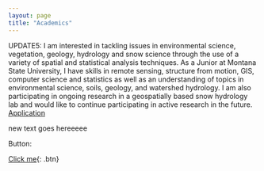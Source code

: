 ```yaml
---
layout: page
title: "Academics"
---
```


UPDATE5: I am interested in tackling issues in environmental science, vegetation, geology, hydrology and snow science through the use of a variety of spatial and statistical analysis techniques. As a Junior at Montana State University, I have skills in remote sensing, structure from motion, GIS, computer science and statistics as well as an understanding of topics in environmental science, soils, geology, and watershed hydrology. I am also participating in ongoing research in a geospatially based snow hydrology lab and would like to continue participating in active research in the future. [Application][1]


new text goes hereeeee

Button:

[Click me](WA_burn.md){: .btn}





 [1]: https://storymaps.arcgis.com/stories/baebbcc87c614173b216ee965ecbef67



